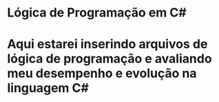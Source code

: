 # Lógica de Programação em C#

# Aqui estarei inserindo arquivos de lógica de programação e avaliando meu desempenho e evolução na linguagem C#
